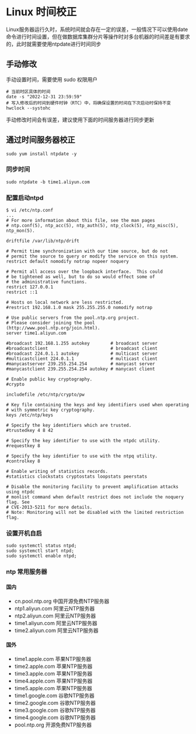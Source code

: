 # Linux 时间校正

Linux服务器运行久时，系统时间就会存在一定的误差，一般情况下可以使用date命令进行时间设置，但在做数据库集群分片等操作时对多台机器的时间差是有要求的，此时就需要使用ntpdate进行时间同步

## 手动修改
手动设置时间，需要使用 sudo 权限用户
```shell
# 当前时区具体的时间
date -s "2022-12-31 23:59:59"
# 写入修改后的时间到硬件时钟（RTC）中，将确保设置的时间在下次启动时保持不变
hwclock --systohc
```
手动修改时间会有误差，建议使用下面的时间服务器进行同步更新

##  通过时间服务器校正
```shell
sudo yum install ntpdate -y
```

###  同步时间
```shell
sudo ntpdate -b time1.aliyun.com
```

###  配置启动ntpd

```shell
$ vi /etc/ntp.conf
...
# For more information about this file, see the man pages
# ntp.conf(5), ntp_acc(5), ntp_auth(5), ntp_clock(5), ntp_misc(5), ntp_mon(5).

driftfile /var/lib/ntp/drift

# Permit time synchronization with our time source, but do not
# permit the source to query or modify the service on this system.
restrict default nomodify notrap nopeer noquery

# Permit all access over the loopback interface.  This could
# be tightened as well, but to do so would effect some of
# the administrative functions.
restrict 127.0.0.1 
restrict ::1

# Hosts on local network are less restricted.
#restrict 192.168.1.0 mask 255.255.255.0 nomodify notrap

# Use public servers from the pool.ntp.org project.
# Please consider joining the pool (http://www.pool.ntp.org/join.html).
server time1.aliyun.com

#broadcast 192.168.1.255 autokey        # broadcast server
#broadcastclient                        # broadcast client
#broadcast 224.0.1.1 autokey            # multicast server
#multicastclient 224.0.1.1              # multicast client
#manycastserver 239.255.254.254         # manycast server
#manycastclient 239.255.254.254 autokey # manycast client

# Enable public key cryptography.
#crypto

includefile /etc/ntp/crypto/pw

# Key file containing the keys and key identifiers used when operating
# with symmetric key cryptography. 
keys /etc/ntp/keys

# Specify the key identifiers which are trusted.
#trustedkey 4 8 42

# Specify the key identifier to use with the ntpdc utility.
#requestkey 8

# Specify the key identifier to use with the ntpq utility.
#controlkey 8

# Enable writing of statistics records.
#statistics clockstats cryptostats loopstats peerstats

# Disable the monitoring facility to prevent amplification attacks using ntpdc
# monlist command when default restrict does not include the noquery flag. See
# CVE-2013-5211 for more details.
# Note: Monitoring will not be disabled with the limited restriction flag.
```

###  设置开机自启
```shell
sudo systemctl status ntpd;
sudo systemctl start ntpd;
sudo systemctl enable ntpd;
```

### ntp 常用服务器
#### 国内
- cn.pool.ntp.org  中国开源免费NTP服务器
- ntp1.aliyun.com 阿里云NTP服务器
- ntp2.aliyun.com 阿里云NTP服务器
- time1.aliyun.com 阿里云NTP服务器
- time2.aliyun.com 阿里云NTP服务器

  
#### 国外
- time1.apple.com 苹果NTP服务器
- time2.apple.com 苹果NTP服务器
- time3.apple.com 苹果NTP服务器
- time4.apple.com 苹果NTP服务器
- time5.apple.com 苹果NTP服务器
- time1.google.com 谷歌NTP服务器
- time2.google.com 谷歌NTP服务器
- time3.google.com 谷歌NTP服务器
- time4.google.com 谷歌NTP服务器
- pool.ntp.org 开源免费NTP服务器





